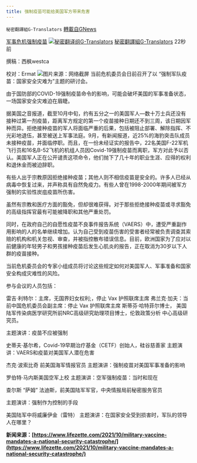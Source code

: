 ```yaml
---
title: 强制疫苗可能给美国军方带来危害
---
```

`秘密翻譯組G-Translators` [轉載自GNews](https://gnews.org/zh-hans/1613379/)

[军事危机](https://gnews.org/zh-hans/tag/%e5%86%9b%e4%ba%8b%e5%8d%b1%e6%9c%ba/)[强制疫苗](https://gnews.org/zh-hans/tag/%e5%bc%ba%e5%88%b6%e7%96%ab%e8%8b%97/)
[![秘密翻译组G-Translators](https://assets.gnews.org/wp-content/uploads/ultimatemember/72/profile_photo-190x190.png?1635001708)](https://gnews.org/zh-hans/author/mimifanyizu/)
[秘密翻譯組G-Translators](https://gnews.org/zh-hans/author/mimifanyizu/) 22秒前

撰稿：西枫westca

校对：Ermat
![](https://assets.gnews.org/wp-content/uploads/2021/10/unnamed-13.jpg)图片来源：网络截屏
当前危机委员会日前召开了以 “强制军队疫苗：国家安全灾难为”主题的研讨会。

由于国防部的COVID-19强制疫苗命令的影响，可能会破坏美国的军事准备状态，一场国家安全灾难迫在眉睫。

据美国之音报道，截至10月中旬，约有五分之一的美国军人—数十万士兵还没有接种过第一剂疫苗，距离军方规定的第一个疫苗接种日期还不到三周，该日期因军种而异。拒绝接种疫苗的军人将面临严重的后果，包括被阻止部署、解除指挥、不光彩地退伍，甚至被送上军事法庭。9月，有新闻报道，近25%的海豹突击队成员未接种疫苗，并面临停职。而且，在一份未经证实的报告中，22名美国F-22军机飞行员和16名B-52飞机的机组人员因Covid-19强制疫苗而离职，军方对此予以否认。美国军人正在公开谴责这项命令，他们抛下了几十年的职业生涯、应得的权利和退休金而被迫辞职。

有些人出于宗教原因拒绝接种疫苗；其他人则不相信疫苗是安全的。许多人已经从病毒中恢复过来，并声称具有自然免疫力。有些人曾在1998-2000年期间被军方强制的实验性炭疽疫苗所伤害。

虽然有宗教和医疗方面的豁免，但却很难获得。对于那些拒绝接种疫苗或寻求豁免的高级指挥官最有可能被降职和其他严重处罚。

同时，在政府自己的自愿性疫苗不良事件报告系统（VAERS）中，遭受严重副作用影响的人的名单继续增加。认为自己受到疫苗伤害的受害者经常被负责调查其索赔的机构和机关忽视、审查，并被指控散布错误信息。目前，欧洲国家为了应对以前健康的年轻男子和男孩接种疫苗后发生心肌炎的报告，正在取消为30岁以下人群的疫苗接种。

当前危机委员会的专家小组成员将讨论这些规定如何对美国军人、军事准备和国家安全构成灾难性的风险。

参与会议的人员包括：

雷吉·利特尔：主席，无国界妇女权利;，停止 Vax 护照联席主席
弗兰克·加夫：当前中国危机委员会副主席：停止 Vax 护照联席主席
斯蒂芬·哈特菲尔博士，
美国陆军传染病医学研究所前NRC高级研究助理项目博士，伦敦政策分析
中心高级研究员。

主题演讲：疫苗不应被强制

史蒂夫·基尔希，Covid-19早期治疗基金（CETF）创始人，硅谷慈善家
主题演讲：VAERS和疫苗对美国军人潜在危害

杰克·波索比奇 前美国海军情报官员
主题演讲：强制疫苗对美国军事准备的影响

罗伯特·马内斯美国空军上校
主题演讲：空军强制疫苗：当时和现在

查尔斯 “萨姆” 法迪斯，前美国陆军军官，中央情报局前秘密服务官员

主题演讲：强制作为控制的手段

美国陆军中将威廉伊金（雷特）
主题演讲：在国家安全受到损害时，军队的领导人在哪里？

**新闻来源：[https://www.lifezette.com/2021/10/military-vaccine-mandates-a-national-security-catastrophe/](https://www.lifezette.com/2021/10/military-vaccine-mandates-a-national-security-catastrophe/)**
